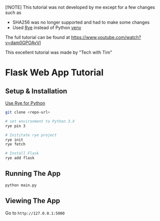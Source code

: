 
[!NOTE]
This tutorial was not developed by me except for a few changes such as 
- SHA256 was no longer supported and had to make some changes
- Used [Rye](https://rye.astral.sh/) instead of Python [venv](https://docs.python.org/3/library/venv.html)

The full tutorial can be found at 
https://www.youtube.com/watch?v=dam0GPOAvVI

This excellent tutorial was made by "Tech with Tim" 

# Flask Web App Tutorial

## Setup & Installation

[Use Rye for Python](https://mac.install.guide/python/use-rye)


```bash
git clone <repo-url>
```

```bash
# set environment to Python 3.X
rye pin 3

# Inititate rye project
rye init
rye fetch

# Install Flask
rye add flask
```

## Running The App

```bash
python main.py
```

## Viewing The App

Go to `http://127.0.0.1:5000`

